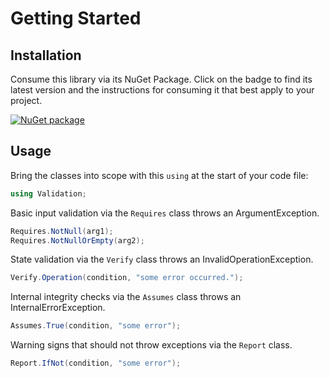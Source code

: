 # Getting Started

## Installation

Consume this library via its NuGet Package.
Click on the badge to find its latest version and the instructions for consuming it that best apply to your project.

[![NuGet package](https://img.shields.io/nuget/v/Validation.svg)](https://nuget.org/packages/Validation)

## Usage

Bring the classes into scope with this `using` at the start of your code file:

```cs
using Validation;
```

Basic input validation via the `Requires` class throws an ArgumentException.

```cs
Requires.NotNull(arg1);
Requires.NotNullOrEmpty(arg2);
```

State validation via the `Verify` class throws an InvalidOperationException.

```csharp
Verify.Operation(condition, "some error occurred.");
```

Internal integrity checks via the `Assumes` class throws an
InternalErrorException.

```csharp
Assumes.True(condition, "some error");
```

Warning signs that should not throw exceptions via the `Report` class.

```csharp
Report.IfNot(condition, "some error");
```
